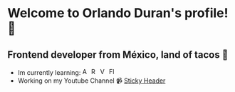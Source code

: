 <h1>Welcome to Orlando Duran's profile! 🥴</h1>
<h2>Frontend developer from México, land of tacos 🌮</h2>

<ul>
<li>Im currently learning: <img src="https://github.com/OrlandoDuranPY/Iconos/blob/main/Lenguajes/angular.png" alt="Angular" height="16px"/> <img src="https://github.com/OrlandoDuranPY/Iconos/blob/main/Lenguajes/react.png" alt="React" height="16px"/> <img src="https://github.com/OrlandoDuranPY/Iconos/blob/main/Lenguajes/vue.png" alt="Vue" height="16px"/> <img src="https://github.com/OrlandoDuranPY/Iconos/blob/main/Lenguajes/flutter.png" alt="Flutter" height="16px"/></li>

<li>Working on my Youtube Channel 📹 <a href="https://www.youtube.com/channel/UCjyik2OU1z9zQoTeg3tyDAQ">Sticky Header</a> </li>
</ul>

